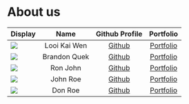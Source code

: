 # About us

Display | Name | Github Profile | Portfolio 
--------|:----:|:--------------:|:---------:
![](https://via.placeholder.com/100.png?text=Photo) | Looi Kai Wen | [Github](https://github.com/) | [Portfolio](docs/team/johndoe.md)
![](https://via.placeholder.com/100.png?text=Photo) | Brandon Quek | [Github](https://github.com/bqxy) | [Portfolio](docs/team/bqxy.md)
![](https://via.placeholder.com/100.png?text=Photo) | Ron John | [Github](https://github.com/) | [Portfolio](docs/team/johndoe.md)
![](https://via.placeholder.com/100.png?text=Photo) | John Roe | [Github](https://github.com/) | [Portfolio](docs/team/johndoe.md)
![](https://via.placeholder.com/100.png?text=Photo) | Don Roe | [Github](https://github.com/) | [Portfolio](docs/team/johndoe.md)
